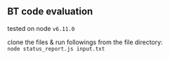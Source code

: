 ## BT code evaluation

tested on node `v6.11.0`

clone the files & run followings from the file directory:
<br>
 `node status_report.js input.txt`

